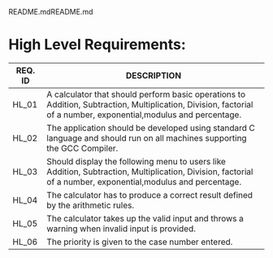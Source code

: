 README.mdREADME.md

# **High Level Requirements:**

| **REQ. ID** | **DESCRIPTION** |
| --- | --- |
| HL\_01 | A calculator that should perform basic operations to Addition, Subtraction, Multiplication, Division, factorial of a number, exponential,modulus and  percentage. |
| HL\_02 | The application should be developed using standard C language and should run on all machines supporting the GCC Compiler. |
| HL\_03 | Should display the following menu to users like Addition, Subtraction, Multiplication, Division, factorial of a number, exponential,modulus and  percentage. |
| HL\_04 | The calculator has to produce a correct result defined by the arithmetic rules. |
| HL\_05 | The calculator takes up the valid input and throws a warning when invalid input is provided. |
| HL\_06 | The priority is given to the case number entered. |

